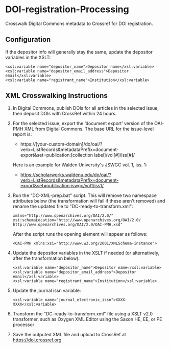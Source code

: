 # DOI-registration-Processing
 Crosswalk Digital Commons metadata to Crossref for DOI registration.

## Configuration

If the depositor info will generally stay the same, update the depositor variables in the XSLT:

    <xsl:variable name="depositor_name">Depositor name</xsl:variable>
    <xsl:variable name="depositor_email_address">Depositor email</xsl:variable>
    <xsl:variable name="registrant_name">Institution</xsl:variable>

## XML Crosswalking Instructions

1. In Digital Commons, publish DOIs for all articles in the selected issue, then deposit DOIs with CrossRef within 24 hours.

1. For the selected issue, export the ‘document export’ version of the OAI-PMH XML from Digital Commons. The base URL for the issue-level report is:
   * https://[your-custom-domain]/do/oai/?verb=ListRecords&metadataPrefix=document-export&set=publication:[collection label]/vol[#]/iss[#]/

   Here is an example for Walden University's JSWGC vol. 1, iss. 1:
   * https://scholarworks.waldenu.edu/do/oai/?verb=ListRecords&metadataPrefix=document-export&set=publication:jswgc/vol1/iss1/

1. Run the "DC-XML-prep.bat" script. This will remove two namespace attributes below (the transformation will fail if these aren't removed) and rename the updated file to "DC-ready-to-transform.xml":
	
       xmlns="http://www.openarchives.org/OAI/2.0/"
       xsi:schemaLocation="http://www.openarchives.org/OAI/2.0/ http://www.openarchives.org/OAI/2.0/OAI-PMH.xsd"
	
   After the script runs the <OAI-PMH> opening element will appear as follows:

       <OAI-PMH xmlns:xsi="http://www.w3.org/2001/XMLSchema-instance">

1. Update the depositor variables in the XSLT if needed (or alternatively, after the transformation below):

       <xsl:variable name="depositor_name">Depositor name</xsl:variable>
       <xsl:variable name="depositor_email_address">Depositor email</xsl:variable>
       <xsl:variable name="registrant_name">Institution</xsl:variable>

1. Update the journal issn variable:

       <xsl:variable name="journal_electronic_issn">XXXX-XXXX</xsl:variable>

1. Transform the "DC-ready-to-transform.xml" file using a XSLT v2.0 transformer, such as Oxygen XML Editor using the Saxon HE, EE, or PE processor

1. Save the outputed XML file and upload to CrossRef at https://doi.crossref.org
